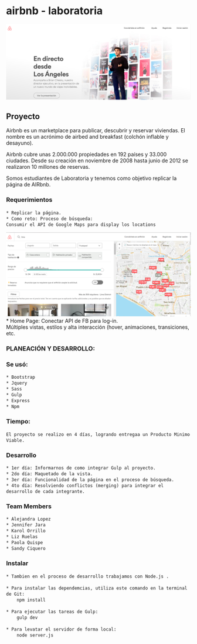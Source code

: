 # airbnb - laboratoria


![](/assets/img/banner.png)
## Proyecto

Airbnb es un marketplace para publicar, descubrir y reservar viviendas. El nombre es un acrónimo de airbed and breakfast (colchón inflable y desayuno). 

Airbnb cubre unas 2.000.000 propiedades en 192 países y 33.000 ciudades. Desde su creación en noviembre de 2008 hasta junio de 2012 se realizaron 10 millones de reservas.

Somos estudiantes de Laboratoria y tenemos como objetivo replicar la página de AIRbnb.

### Requerimientos
	* Replicar la página.
	* Como reto: Proceso de búsqueda:
	Consumir el API de Google Maps para display los locations
![](/assets/img/search.png)
	* Home Page: 
	Conectar API de FB para log-in.  
	Múltiples vistas, estilos y alta interacción (hover, animaciones, transiciones, etc.
	
### PLANEACIÓN Y DESARROLLO:
	
### Se usó:
	* Bootstrap
	* Jquery
	* Sass
	* Gulp
	* Express
	* Npm
	
### Tiempo:
	El proyecto se realizo en 4 días, logrando entregaa un Producto Minimo Viable.
	
### Desarrollo
	* 1er día: Informarnos de como integrar Gulp al proyecto.
	* 2do día: Maquetado de la vista.
	* 3er día: Funcionalidad de la página en el proceso de búsqueda.
	* 4to día: Resolviendo conflictos (merging) para integrar el desarrollo de cada integrante.

### Team Members
	* Alejandra Lopez
	* Jennifer Jara
	* Karol Orrillo
	* Liz Ruelas
	* Paola Quispe
	* Sandy Ciquero

### Instalar
	* Tambien en el proceso de desarrollo trabajamos con Node.js .

	* Para instalar las dependemcias, utiliza este comando en la terminal de Git:
		npm install

	* Para ejecutar las tareas de Gulp:
		gulp dev

	* Para levatar el servidor de forma local:
		node server.js